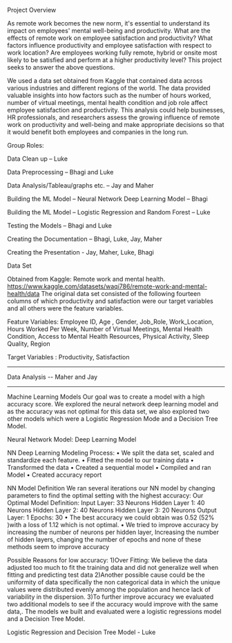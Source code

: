 
Project  Overview

As remote work becomes the new norm, it's essential to understand its impact on employees' mental well-being and productivity. What are the effects of remote work on employee satisfaction and productivity? What factors influence productivity and employee satisfaction with respect to work location? Are employees working fully remote, hybrid or onsite most likely to be satisfied and perform at a higher productivity level? This project seeks to answer the above  questions.  


We used a data set obtained from Kaggle that contained data across various industries and different regions of the world. The data provided valuable insights into how factors such as the number of hours worked, number of virtual meetings, mental health condition and job role affect employee satisfaction and productivity.
This analysis could help businesses, HR professionals, and researchers assess the growing influence of remote work on productivity and well-being and make appropriate decisions so that it would benefit both employees and companies in the long run.



Group Roles:

Data Clean up – Luke

Data Preprocessing – Bhagi and Luke

Data Analysis/Tableau/graphs etc. – Jay and Maher

Building the ML Model – Neural Network Deep Learning Model – Bhagi

Building the ML Model – Logistic Regression and Random Forest – Luke

Testing the Models – Bhagi and Luke

Creating the Documentation – Bhagi, Luke, Jay, Maher

Creating the Presentation - Jay, Maher,  Luke, Bhagi


Data Set 

Obtained from Kaggle:  Remote work and mental health.
https://www.kaggle.com/datasets/waqi786/remote-work-and-mental-health/data
The original data set consisted of  the following fourteen columns of which productivity and satisfaction were  our target variables and all others were the feature variables.

Feature Variables:
Employee ID, 
Age ,
Gender, 
Job_Role, 
Work_Location, 
Hours Worked Per Week, 
Number of Virtual Meetings, 
Mental Health Condition, 
Access to Mental Health Resources, 
Physical Activity, 
Sleep Quality,
Region

Target Variables : Productivity, Satisfaction

---------------------------------------------------------------------------------------------------------------------------------------------------------------------

Data Analysis  -- Maher and Jay

-----------------------------------------------------------------------------------------------------------------------------------------------------------------












Machine Learning Models
Our goal was to create a model with a high accuracy score. We explored the neural network deep learning model and as the accuracy was not optimal for this data set, we also explored two other models which were a Logistic Regression Mode and a Decision Tree Model.

Neural Network Model: Deep Learning Model

NN Deep Learning Modeling Process:
•	We split the data set, scaled and standardize each feature.
•	Fitted the model to our training data
•	Transformed the data
•	Created a sequential model
•	Compiled and ran Model
•	Created accuracy report

NN Model Definition
We ran several iterations our NN model by changing parameters to find the optimal setting with the highest accuracy:
Our Optimal Model Definition:
Input Layer: 33 Neurons
Hidden Layer 1: 40 Neurons
Hidden Layer 2: 40 Neurons
Hidden Layer 3: 20 Neurons
Output Layer: 1
Epochs: 30
•	The best accuracy we could obtain was 0.52 (52% )with a loss of 1.12 which is not optimal. 
•	We tried to improve accuracy by increasing the number of neurons per hidden layer, Increasing the number of hidden layers, changing the number of epochs and none of these methods seem to improve accuracy

Possible Reasons for low accuracy:
1)Over Fitting: We believe the data adjusted too much to fit the training data and did not generalize well when fitting and predicting test data
2)Another possible cause could be the uniformity of data specifically the non categorical data in which the unique values were distributed evenly among the population and hence lack of variability in the dispersion.
3)To further improve accuracy we evaluated two additional models to see if the accuracy would improve with the same data,. The models we built and evaluated were  a logistic regressions model and a Decision Tree Model.



Logistic Regression and Decision Tree Model - Luke
